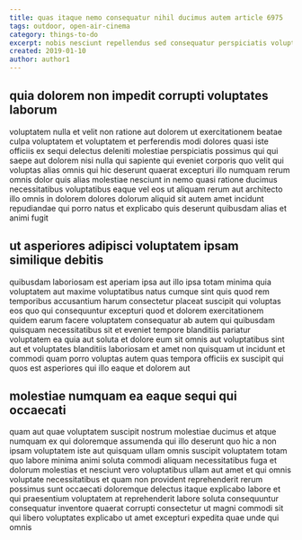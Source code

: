 ```yaml
---
title: quas itaque nemo consequatur nihil ducimus autem article 6975
tags: outdoor, open-air-cinema
category: things-to-do
excerpt: nobis nesciunt repellendus sed consequatur perspiciatis voluptatem
created: 2019-01-10
author: author1
---
```


## quia dolorem non impedit corrupti voluptates laborum

voluptatem nulla et velit non ratione aut dolorem ut exercitationem beatae culpa voluptatem et voluptatem et perferendis modi dolores quasi iste officiis ex sequi delectus deleniti molestiae perspiciatis possimus qui qui saepe aut dolorem nisi nulla qui sapiente qui eveniet corporis quo velit qui voluptas alias omnis qui hic deserunt quaerat excepturi illo numquam rerum omnis dolor quis alias molestiae nesciunt in nemo quasi ratione ducimus necessitatibus voluptatibus eaque vel eos ut aliquam rerum aut architecto illo omnis in dolorem dolores dolorum aliquid sit autem amet incidunt repudiandae qui porro natus et explicabo quis deserunt quibusdam alias et animi fugit

## ut asperiores adipisci voluptatem ipsam similique debitis

quibusdam laboriosam est aperiam ipsa aut illo ipsa totam minima quia voluptatem aut maxime voluptatibus natus cumque sint quis quod rem temporibus accusantium harum consectetur placeat suscipit qui voluptas eos quo qui consequuntur excepturi quod et dolorem exercitationem quidem earum facere voluptatem consequatur ab autem qui quibusdam quisquam necessitatibus sit et eveniet tempore blanditiis pariatur voluptatem ea quia aut soluta et dolore eum sit omnis aut voluptatibus sint aut et voluptates blanditiis laboriosam et amet non quisquam ut incidunt et commodi quam porro voluptas autem quas tempora officiis ex suscipit qui quos est asperiores qui illo eaque et dolorem aut

## molestiae numquam ea eaque sequi qui occaecati

quam aut quae voluptatem suscipit nostrum molestiae ducimus et atque numquam ex qui doloremque assumenda qui illo deserunt quo hic a non ipsam voluptatem iste aut quisquam ullam omnis suscipit voluptatem totam quo labore minima animi soluta commodi aliquam necessitatibus fuga et dolorum molestias et nesciunt vero voluptatibus ullam aut amet et qui omnis voluptate necessitatibus et quam non provident reprehenderit rerum possimus sunt occaecati doloremque delectus itaque explicabo labore et qui praesentium voluptatem at reprehenderit labore soluta consequuntur consequatur inventore quaerat corrupti consectetur ut magni commodi sit qui libero voluptates explicabo ut amet excepturi expedita quae unde qui omnis

